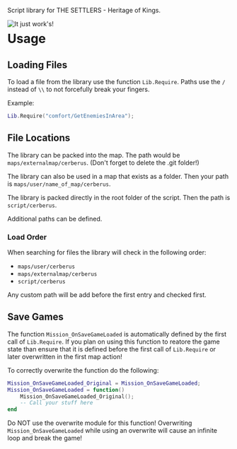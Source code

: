 Script library for THE SETTLERS - Heritage of Kings.

<img src="https://stylesrebelradio.files.wordpress.com/2020/09/my-post-13.jpg?w=450"
     alt="It just work's!"
     style="float: left; margin-right: 10px;" />

# Usage

## Loading Files

To load a file from the library use the function `Lib.Require`. Paths use the
`/` instead of `\\` to not forcefully break your fingers.

Example:
```lua
Lib.Require("comfort/GetEnemiesInArea");
```

## File Locations

The library can be packed into the map. The path would be 
`maps/externalmap/cerberus`.
(Don't forget to delete the .git folder!)

The library can also be used in a map that exists as a folder. Then your path
is `maps/user/name_of_map/cerberus`.

The library is packed directly in the root folder of the script.
Then the path is `script/cerberus`.

Additional paths can be defined.

### Load Order

When searching for files the library will check in the following order:
* `maps/user/cerberus`
* `maps/externalmap/cerberus`
* `script/cerberus`

Any custom path will be add before the first entry and checked first.

## Save Games

The function `Mission_OnSaveGameLoaded` is automatically defined by the first
call of `Lib.Require`. If you plan on using this function to reatore the game
state than ensure that it is defined before the first call of `Lib.Require` or
later overwritten in the first map action!

To correctly overwrite the function do the following:
```lua
Mission_OnSaveGameLoaded_Original = Mission_OnSaveGameLoaded;
Mission_OnSaveGameLoaded = function()
    Mission_OnSaveGameLoaded_Original();
    -- Call your stuff here
end
```
Do NOT use the overwrite module for this function! Overwriting 
`Mission_OnSaveGameLoaded` while using an overwrite will cause an infinite
loop and break the game!
